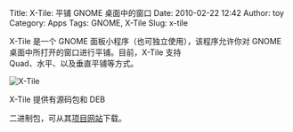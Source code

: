 Title: X-Tile: 平铺 GNOME 桌面中的窗口
Date: 2010-02-22 12:42
Author: toy
Category: Apps
Tags: GNOME, X-Tile
Slug: x-tile

X-Tile 是一个 GNOME 面板小程序（也可独立使用），该程序允许你对 GNOME  
桌面中所打开的窗口进行平铺。目前，X-Tile 支持  
Quad、水平、以及垂直平铺等方式。

![X-Tile](http://i.linuxtoy.org/images/2010/02/x-tile.png)

X-Tile 提供有源码包和 DEB  

二进制包，可从其[项目网站](http://open.vitaminap.it/en/x\_tile.htm)下载。
